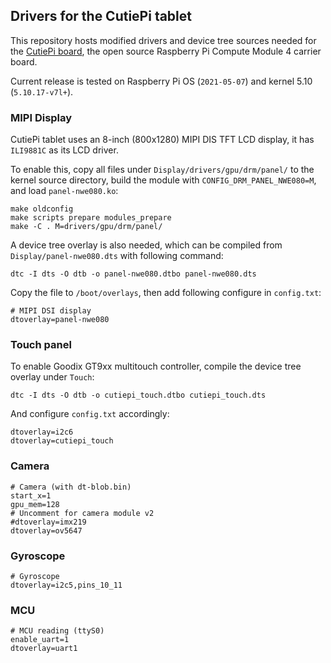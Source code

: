 ## Drivers for the CutiePi tablet 

This repository hosts modified drivers and device tree sources needed for the [CutiePi board](https://github.com/cutiepi-io/cutiepi-board), the open source Raspberry Pi Compute Module 4 carrier board. 

Current release is tested on Raspberry Pi OS (`2021-05-07`) and kernel 5.10 (`5.10.17-v7l+`).

### MIPI Display 

CutiePi tablet uses an 8-inch (800x1280) MIPI DIS TFT LCD display, it has `ILI9881C` as its LCD driver. 

To enable this, copy all files under `Display/drivers/gpu/drm/panel/` to the kernel source directory, build the module with `CONFIG_DRM_PANEL_NWE080=M`, and load `panel-nwe080.ko`:

    make oldconfig 
    make scripts prepare modules_prepare
    make -C . M=drivers/gpu/drm/panel/

A device tree overlay is also needed, which can be compiled from `Display/panel-nwe080.dts` with following command: 

    dtc -I dts -O dtb -o panel-nwe080.dtbo panel-nwe080.dts

Copy the file to `/boot/overlays`, then add following configure in `config.txt`: 

    # MIPI DSI display 
    dtoverlay=panel-nwe080

### Touch panel 

To enable Goodix GT9xx multitouch controller, compile the device tree overlay under `Touch`: 

    dtc -I dts -O dtb -o cutiepi_touch.dtbo cutiepi_touch.dts

And configure `config.txt` accordingly: 

    dtoverlay=i2c6
    dtoverlay=cutiepi_touch

### Camera 

    # Camera (with dt-blob.bin)
    start_x=1
    gpu_mem=128
    # Uncomment for camera module v2
    #dtoverlay=imx219
    dtoverlay=ov5647

### Gyroscope 

    # Gyroscope 
    dtoverlay=i2c5,pins_10_11

### MCU 

    # MCU reading (ttyS0)
    enable_uart=1
    dtoverlay=uart1